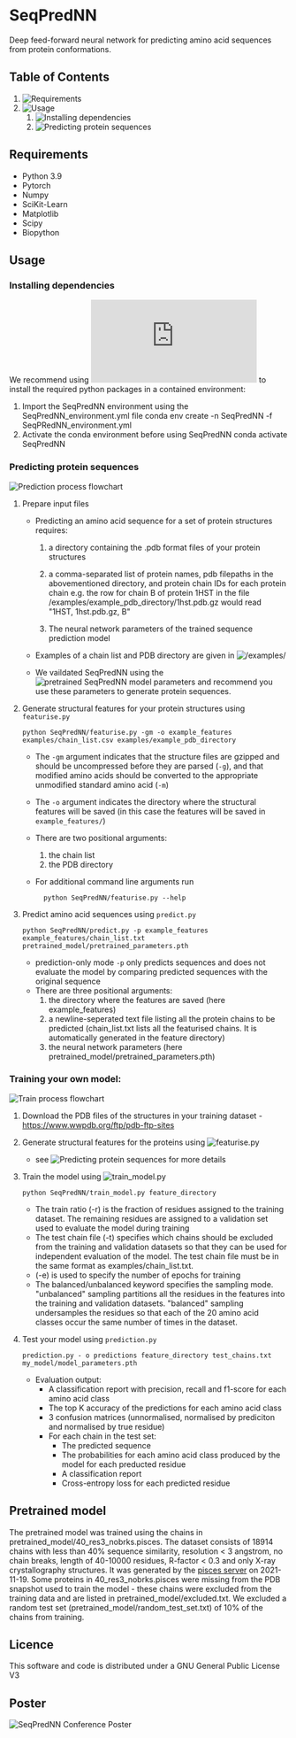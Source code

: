 # SeqPredNN

Deep feed-forward neural network for predicting amino acid sequences from protein conformations.


## Table of Contents

1. ![Requirements](##Requirements)
2. ![Usage](##Usage)
      1. ![Installing dependencies](###Installing-dependencies)
      2. ![Predicting protein sequences](###Predicting-protein-sequences)



## Requirements

* Python 3.9
* Pytorch
* Numpy
* SciKit-Learn
* Matplotlib
* Scipy
* Biopython


## Usage


### Installing dependencies

We recommend using ![conda](https://docs.conda.io/projects/conda/en/stable/user-guide/install/index.html) to install the required python packages in a contained environment:

1. Import the SeqPredNN environment using the SeqPredNN_environment.yml file
        conda env create -n SeqPredNN -f SeqPRedNN_environment.yml
2. Activate the conda environment before using SeqPredNN
        conda activate SeqPredNN


### Predicting protein sequences

![Prediction process flowchart](/prediction_diagram.png)

1.  Prepare input files

      - Predicting an amino acid sequence for a set of protein structures requires:
        
           1. a directory containing the .pdb format files of your protein structures
        
           2. a comma-separated list of protein names, pdb filepaths in the abovementioned directory, and protein chain IDs for each protein chain e.g. the row for chain B of protein 1HST in the file /examples/example_pdb_directory/1hst.pdb.gz would read "1HST, 1hst.pdb.gz, B"
      
           3. The neural network parameters of the trained sequence prediction model
      
      - Examples of a chain list and PDB directory are given in ![/examples/](/example)
      
      - We vaildated SeqPredNN using the ![pretrained SeqPredNN model parameters](
##Pretrained-model) and recommend you use these parameters to generate protein sequences.

2.  Generate structural features for your protein structures using `featurise.py`
        
        python SeqPredNN/featurise.py -gm -o example_features examples/chain_list.csv examples/example_pdb_directory
 
    - The `-gm` argument indicates that the structure files are gzipped and should be uncompressed before they are parsed (`-g`), and that modified amino acids should be converted to the appropriate unmodified standard amino acid (`-m`)
    - The `-o` argument indicates the directory where the structural features will be saved (in this case the features will be saved in `example_features/`)
    - There are two positional arguments:
      1. the chain list
      2. the PDB directory
    - For additional command line arguments run 
    
            python SeqPredNN/featurise.py --help

2. Predict amino acid sequences using `predict.py`

       python SeqPredNN/predict.py -p example_features example_features/chain_list.txt pretrained_model/pretrained_parameters.pth
 
    - prediction-only mode `-p` only predicts sequences and does not evaluate the model by comparing predicted sequences with the original sequence
    - There are three positional arguments:
      1. the directory where the features are saved (here example_features)
      2. a newline-seperated text file listing all the protein chains to be predicted (chain_list.txt lists all the featurised chains. It is automatically generated in the feature directory)
      3. the neural network parameters (here pretrained_model/pretrained_parameters.pth)
 
 
### Training your own model:

![Train process flowchart](/train_diagram.png)

1. Download the PDB files of the structures in your training dataset - https://www.wwpdb.org/ftp/pdb-ftp-sites

2. Generate structural features for the proteins using ![featurise.py](/SeqPredNN)
    - see ![**Predicting protein sequences**](###Predicting-protein-sequences) for more details
 
3. Train the model using ![train_model.py](/SeqPredNN)

       python SeqPredNN/train_model.py feature_directory 

    - The train ratio (-r) is the fraction of residues assigned to the training dataset. The remaining residues are assigned to a validation set used to evaluate the model during training
    - The test chain file (-t) specifies which chains should be excluded from the training and validation datasets so that they can be used for independent evaluation of the model. The test chain file must be in the same format as examples/chain_list.txt.
    - (-e) is used to specify the number of epochs for training
    - The balanced/unbalanced keyword specifies the sampling mode. "unbalanced" sampling partitions all the residues in the features into the training and validation datasets. "balanced" sampling undersamples the residues so that each of the 20 amino acid classes occur the same number of times in the dataset.
4. Test your model using `prediction.py`
                
       prediction.py - o predictions feature_directory test_chains.txt my_model/model_parameters.pth
          
   * Evaluation output:
     * A classification report with precision, recall and f1-score for each amino acid class
     * The top K accuracy of the predictions for each amino acid class
     * 3 confusion matrices (unnormalised, normalised by prediciton and normalised by true residue)
     * For each chain in the test set:
       * The predicted sequence
       * The probabilities for each amino acid class produced by the model for each preducted residue
       * A classification report
       * Cross-entropy loss for each predicted residue

## Pretrained model 

The pretrained model was trained using the chains in pretrained_model/40_res3_nobrks.pisces. The dataset consists of 18914 chains with less than 40% sequence similarity, resolution < 3 angstrom, no chain breaks, length of 40-10000 residues, R-factor < 0.3 and only X-ray crystallography structures. It was generated by the [pisces server](https://dunbrack.fccc.edu/pisces/) on 2021-11-19. Some proteins in 40_res3_nobrks.pisces were missing from the PDB snapshot used to train the model - these chains were excluded from the training data and are listed in pretrained_model/excluded.txt. We excluded a random test set (pretrained_model/random_test_set.txt) of 10% of the chains from training. 

## Licence
This software and code is distributed under a GNU General Public License V3

## Poster

![SeqPredNN Conference Poster](/SeqPredNN_Poster.png)
